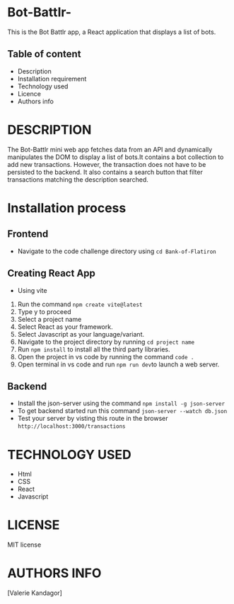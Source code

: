 # Bot-Battlr-

This is the Bot Battlr  app, a React application that displays a list of bots.

## Table of content
* Description 
* Installation requirement
* Technology used
* Licence
* Authors info

# DESCRIPTION
The Bot-Battlr  mini  web app fetches data from an API and dynamically manipulates the DOM to display a list of bots.It contains a bot collection to add new transactions. However, the transaction does not have to be persisted to the backend.
It also contains a search button that filter transactions matching the description searched. 

# Installation process

## Frontend
 * Navigate to the code challenge directory using `cd Bank-of-Flatiron`

## Creating React App
* Using vite
1. Run the command `npm create vite@latest`
2. Type y to proceed
3. Select a project name
4. Select React as your framework.
5. Select Javascript as your language/variant.
6. Navigate to the project directory by running `cd project name`
7. Run `npm install` to install all the third party libraries.
8. Open the project in vs code by running the command `code .`
9. Open terminal in vs code and run `npm run dev`to launch a web server.


## Backend
* Install the json-server using the command `npm install -g json-server`
* To get backend started run this command `json-server --watch db.json`
* Test your server by visting this route in the browser `http://localhost:3000/transactions`


# TECHNOLOGY USED
* Html
* CSS
* React
* Javascript


# LICENSE
MIT license

# AUTHORS INFO
[Valerie Kandagor]
